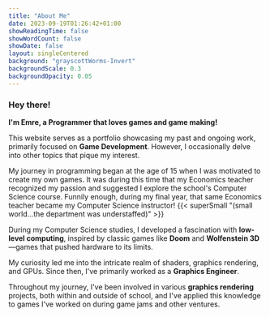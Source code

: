 ```yaml
---
title: "About Me"
date: 2023-09-19T01:26:42+01:00
showReadingTime: false
showWordCount: false
showDate: false
layout: singleCentered
background: "grayscottWorms-Invert"
backgroundScale: 0.3
backgroundOpacity: 0.05
---
```


### Hey there!

**I'm Emre, a Programmer that loves games and game making!**

This website serves as a portfolio showcasing my past and ongoing work, primarily focused on **Game Development**. However, I occasionally delve into other topics that pique my interest.

My journey in programming began at the age of 15 when I was motivated to create my own games. It was during this time that my Economics teacher recognized my passion and suggested I explore the school's Computer Science course. Funnily enough, during my final year, that same Economics teacher became my Computer Science instructor! {{< superSmall "(small world...the department was understaffed)" >}}

During my Computer Science studies, I developed a fascination with **low-level computing**, inspired by classic games like **Doom** and **Wolfenstein 3D**—games that pushed hardware to its limits.

My curiosity led me into the intricate realm of shaders, graphics rendering, and GPUs. Since then, I've primarily worked as a **Graphics Engineer**.

Throughout my journey, I've been involved in various **graphics rendering** projects, both within and outside of school, and I've applied this knowledge to games I've worked on during game jams and other ventures.